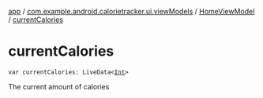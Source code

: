 [app](../../index.md) / [com.example.android.calorietracker.ui.viewModels](../index.md) / [HomeViewModel](index.md) / [currentCalories](./current-calories.md)

# currentCalories

`var currentCalories: LiveData<`[`Int`](https://kotlinlang.org/api/latest/jvm/stdlib/kotlin/-int/index.html)`>`

The current amount of calories

